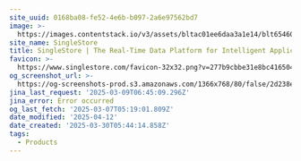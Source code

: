```yaml
---
site_uuid: 0168ba08-fe52-4e6b-b097-2a6e97562bd7
image: >-
  https://images.contentstack.io/v3/assets/bltac01ee6daa3a1e14/blt65460a223657f85f/661047721952f027eefc0104/img_primary_opengraph_(1).png
site_name: SingleStore
title: SingleStore | The Real-Time Data Platform for Intelligent Applications
favicon: >-
  https://www.singlestore.com/favicon-32x32.png?v=277b9cbbe31e8bc416504cf3b902d430
og_screenshot_url: >-
  https://og-screenshots-prod.s3.amazonaws.com/1366x768/80/false/2d238e31187dd06a0fbe1c477af1007f580d954c638cd97a64e11f4e2271d69b.jpeg
jina_last_request: '2025-03-09T06:45:09.296Z'
jina_error: Error occurred
og_last_fetch: '2025-03-07T05:19:01.809Z'
date_modified: '2025-04-12'
date_created: '2025-03-30T05:44:14.858Z'
tags:
  - Products
---
```





























